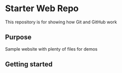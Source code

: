 # Starter Web Repo

This repository is for showing how Git and GitHub work

## Purpose

Sample website with plenty of files for demos

## Getting started
